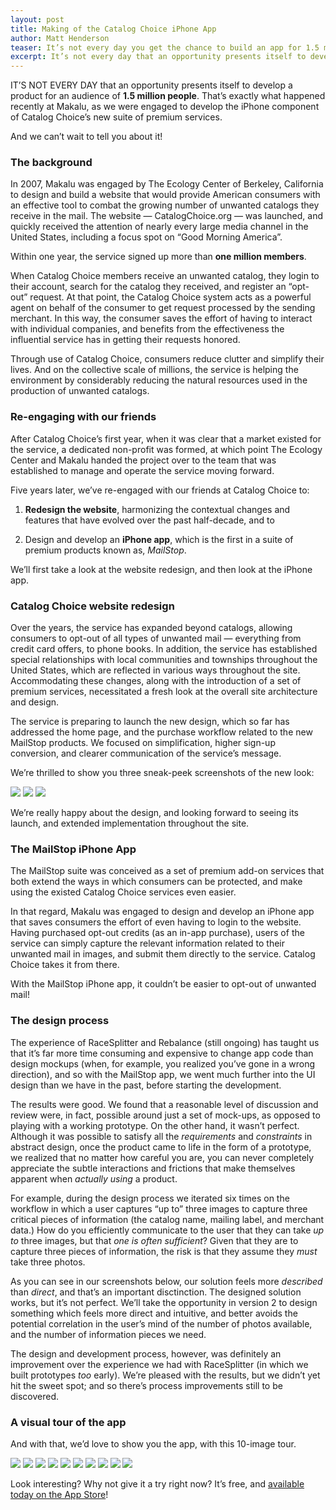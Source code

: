 ```yaml
---
layout: post
title: Making of the Catalog Choice iPhone App
author: Matt Henderson
teaser: It’s not every day you get the chance to build an app for 1.5 million people.
excerpt: It’s not every day that an opportunity presents itself to develop a product for an audience of **1.5 million people**. That’s exactly what happened recently at [Makalu](http://makaluinc.com), as we were engaged to develop the iPhone component of Catalog Choice’s new suite of premium services. 
---
```


IT’S NOT EVERY DAY that an opportunity presents itself to develop a product for an audience of **1.5 million people**. That’s exactly what happened recently at Makalu, as we were engaged to develop the iPhone component of Catalog Choice’s new suite of premium services. 

And we can’t wait to tell you about it!

### The background

In 2007, Makalu was engaged by The Ecology Center of Berkeley, California to design and build a website that would provide American consumers with an effective tool to combat the growing number of unwanted catalogs they receive in the mail. The website — CatalogChoice.org — was launched, and quickly received the attention of nearly every large media channel in the United States, including a  focus spot on “Good Morning America”. 

Within one year, the service signed up more than **one million members**.

When Catalog Choice members receive an unwanted catalog, they login to their account, search for the catalog they received, and register an “opt-out” request. At that point, the Catalog Choice system acts as a powerful agent on behalf of the consumer to get request processed by the sending merchant. In this way, the consumer saves the effort of having to interact with individual companies, and benefits from the effectiveness the influential service has in getting their requests honored.

Through use of Catalog Choice, consumers reduce clutter and simplify their lives. And on the collective scale of millions, the service is helping the environment by considerably reducing the natural resources used in the production of unwanted catalogs.

### Re-engaging with our friends

After Catalog Choice’s first year, when it was clear that a market existed for the service, a dedicated non-profit was formed, at which point The Ecology Center and Makalu handed the project over to the team that was established to manage and operate the service moving forward.

Five years later, we’ve re-engaged with our friends at Catalog Choice to:

1. **Redesign the website**, harmonizing the contextual changes and features that have evolved over the past half-decade, and to

2. Design and develop an **iPhone app**, which is the first in a suite of premium products known as, *MailStop*.

We’ll first take a look at the website redesign, and then look at the iPhone app.

### Catalog Choice website redesign

Over the years, the service has expanded beyond catalogs, allowing consumers to opt-out of all types of unwanted mail — everything from credit card offers, to phone books. In addition, the service has established special relationships with local communities and townships throughout the United States, which are reflected in various ways throughout the site. Accommodating these changes, along with the introduction of a set of premium services, necessitated a fresh look at the overall site architecture and design.

The service is preparing to launch the new design, which so far has addressed the home page, and the purchase workflow related to the new MailStop products. We focused on simplification, higher sign-up conversion, and clearer communication of the service’s message.

We’re thrilled to show you three sneak-peek screenshots of the new look:

<img src="http://thisux.com/content/images/makalu/catalogchoice/web-01.png">

<img src="http://thisux.com/content/images/makalu/catalogchoice/web-02.png">

<img src="http://thisux.com/content/images/makalu/catalogchoice/web-03.png">

We’re really happy about the design, and looking forward to seeing its launch, and extended implementation throughout the site.

### The MailStop iPhone App

The MailStop suite was conceived as a set of premium add-on services that both extend the ways in which consumers can be protected, and make using the existed Catalog Choice services even easier.

In that regard, Makalu was engaged to design and develop an iPhone app that saves consumers the effort of even having to login to the website. Having purchased opt-out credits (as an in-app purchase), users of the service can simply capture the relevant information related to their unwanted mail in images, and submit them directly to the service. Catalog Choice takes it from there. 

With the MailStop iPhone app, it couldn’t be easier to opt-out of unwanted mail!

### The design process

The experience of RaceSplitter and Rebalance (still ongoing) has taught us that it’s far more time consuming and expensive to change app code than design mockups (when, for example, you realized you’ve gone in a wrong direction), and so with the MailStop app, we went much further into the UI design than we have in the past, before starting the development.

The results were good. We found that a reasonable level of discussion and review were, in fact, possible around just a set of mock-ups, as opposed to playing with a working prototype. On the other hand, it wasn’t perfect. Although it was possible to satisfy all the *requirements* and *constraints* in abstract design, once the product came to life in the form of a prototype, we realized that no matter how careful you are, you can never completely appreciate the subtle interactions and frictions that make themselves apparent when *actually using* a product.

For example, during the design process we iterated six times on the workflow in which a user captures “up to” three images to capture three critical pieces of information (the catalog name, mailing label, and merchant data.) How do you efficiently communicate to the user that they can take *up to* three images, but that *one is often sufficient*? Given that they are to capture three pieces of information, the risk is that they assume they *must* take three photos.

As you can see in our screenshots below, our solution feels more *described* than *direct*, and that’s an important disctinction. The designed solution works, but it’s not perfect. We’ll take the opportunity in version 2 to design something which feels more direct and intuitive, and better avoids the potential correlation in the user’s mind of the number of photos available, and the number of information pieces we need.

The design and development process, however, was definitely an improvement over the experience we had with RaceSplitter (in which we built prototypes *too* early). We’re pleased with the results, but we didn’t yet hit the sweet spot; and so there’s process improvements still to be discovered.

### A visual tour of the app

And with that, we’d love to show you the app, with this 10-image tour.

<img src="http://thisux.com/content/images/makalu/catalogchoice/iphone-01.png">

<img src="http://thisux.com/content/images/makalu/catalogchoice/iphone-02.png">

<img src="http://thisux.com/content/images/makalu/catalogchoice/iphone-03.png">

<img src="http://thisux.com/content/images/makalu/catalogchoice/iphone-04.png">

<img src="http://thisux.com/content/images/makalu/catalogchoice/iphone-05.png">

<img src="http://thisux.com/content/images/makalu/catalogchoice/iphone-06.png">

<img src="http://thisux.com/content/images/makalu/catalogchoice/iphone-07.png">

<img src="http://thisux.com/content/images/makalu/catalogchoice/iphone-08.png">

<img src="http://thisux.com/content/images/makalu/catalogchoice/iphone-09.png">

<img src="http://thisux.com/content/images/makalu/catalogchoice/iphone-10.png">

Look interesting? Why not give it a try right now? It’s free, and [available today on the App Store](http://bit.ly/mailstopapp)!